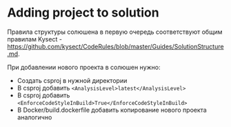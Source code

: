 # Adding project to solution

Правила структуры солюшена в первую очередь соответствуют общим правилам
Kysect - https://github.com/kysect/CodeRules/blob/master/Guides/SolutionStructure.md.

При добавлении нового проекта в солюшен нужно:

- Создать csproj в нужной директории
- В csproj добавить `<AnalysisLevel>latest</AnalysisLevel>`
- В csproj добавить `<EnforceCodeStyleInBuild>True</EnforceCodeStyleInBuild>`
- В Docker/build.dockerfile добавить копирование нового проекта аналогично
